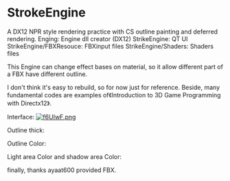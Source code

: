 # StrokeEngine
A DX12 NPR style rendering practice with CS outline painting and deferred rendering.
Enging: Engine dll creator (DX12) 
StrikeEngine: QT UI
StrikeEngine/FBXResouce: FBXinput files
StrikeEngine/Shaders: Shaders files

This Engine can change effect bases on material, so it allow different part of a FBX have different outline.

I don't think it's easy to rebuild, so for now just for reference.
Beside, many fundamental codes are examples of《Introduction to 3D Game Programming with Directx12》.

Interface:
<a href="https://imgtu.com/i/f6UIwF"><img src="https://z3.ax1x.com/2021/08/14/f6UIwF.png" alt="f6UIwF.png" border="0"></a>

 
Outline thick:




Outline Color:
 



Light area Color and shadow area Color:



finally, thanks ayaat600 provided FBX.
 
